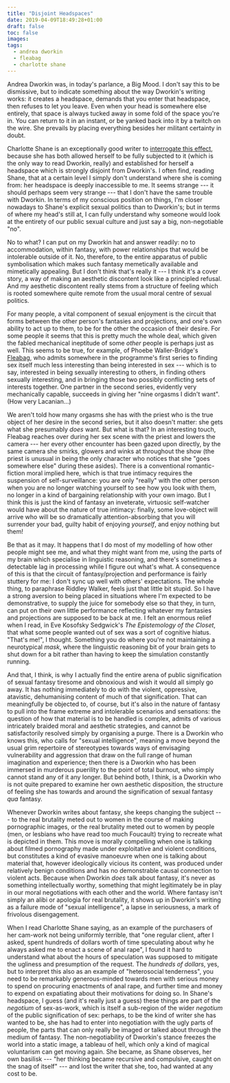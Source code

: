 ```yaml
---
title: "Disjoint Headspaces"
date: 2019-04-09T18:49:28+01:00
draft: false
toc: false
images:
tags:
  - andrea dworkin
  - fleabag
  - charlotte shane
---
```

Andrea Dworkin was, in today's parlance, a Big Mood. I don't say this to be dismissive, but to indicate something about the way Dworkin's writing works: it creates a headspace, demands that you enter that headspace, then refuses to let you leave. Even when your head is somewhere else entirely, that space is always tucked away in some fold of the space you're in. You can return to it in an instant, or be yanked back into it by a twitch on the wire. She prevails by placing everything besides her militant certainty in doubt.

Charlotte Shane is an exceptionally good writer to [interrogate this effect](https://www.dissentmagazine.org/article/andrea-dworkin-review), because she has both allowed herself to be fully subjected to it (which is the only way to read Dworkin, really) and established for herself a headspace which is strongly disjoint from Dworkin's. I often find, reading Shane, that at a certain level I simply don't understand where she is coming from: her headspace is deeply inaccessible to me. It seems strange --- it should perhaps seem very strange --- that I don't have the same trouble with Dworkin. In terms of my conscious position on things, I'm closer nowadays to Shane's explicit sexual politics than to Dworkin's; but in terms of where my head's still at, I can fully understand why someone would look at the entirety of our public sexual culture and just say a big, non-negotiable "no".

No to what? I can put on my Dworkin hat and answer readily: no to accommodation, within fantasy, with power relationships that would be intolerable outside of it. No, therefore, to the entire apparatus of public symbolisation which makes such fantasy memetically available and mimetically appealing. But I don't think that's really it --- I think it's a cover story, a way of making an aesthetic discontent look like a principled refusal. And my aesthetic discontent really stems from a structure of feeling which is rooted somewhere quite remote from the usual moral centre of sexual politics.

For many people, a vital component of sexual enjoyment is the circuit that forms between the other person's fantasies and projections, and one's own ability to act up to them, to be for the other the occasion of their desire. For some people it seems that this is pretty much the whole deal, which given the fabled mechanical ineptitude of some _other_ people is perhaps just as well. This seems to be true, for example, of Phoebe Waller-Bridge's [Fleabag](https://en.wikipedia.org/wiki/Fleabag), who admits somewhere in the programme's first series to finding sex itself much less interesting than being interested in sex --- which is to say, interested in being sexually interesting to others, in finding others sexually interesting, and in bringing those two possibly conflicting sets of interests together. One partner in the second series, evidently very mechanically capable, succeeds in giving her "nine orgasms I didn't want". (How very Lacanian...)

We aren't told how many orgasms she has with the priest who is the true object of her desire in the second series, but it also doesn't matter: she gets what she presumably _does_ want. But what is that? In an interesting touch, Fleabag reaches over during her sex scene with the priest and lowers the camera --- her every other encounter has been gazed upon directly, by the same camera she smirks, glowers and winks at throughout the show (the priest is unusual in being the only character who notices that she "goes somewhere else" during these asides). There is a conventional romantic-fiction moral implied here, which is that true intimacy requires the suspension of self-surveillance: you are only "really" with the other person when you are no longer watching yourself to see how you look with them, no longer in a kind of bargaining relationship with your own imago. But I think this is just the kind of fantasy an inveterate, virtuosic self-watcher would have about the nature of true intimacy: finally, some love-object will arrive who will be so dramatically attention-absorbing that you will surrender your bad, guilty habit of enjoying _yourself_, and enjoy nothing but them!

Be that as it may. It happens that I do most of my modelling of how other people might see me, and what they might want from me, using the parts of my brain which specialise in linguistic reasoning, and there's sometimes a detectable lag in processing while I figure out what's what. A consequence of this is that the circuit of fantasy/projection and performance is fairly stuttery for me: I don't sync up well with others' expectations. The whole thing, to paraphrase Riddley Walker, feels just that little bit stupid. So I have a strong aversion to being placed in situations where I'm expected to be demonstrative, to supply the juice for somebody else so that they, in turn, can put on their own little performance reflecting whatever my fantasies and projections are supposed to be back at me. I felt an enormous relief when I read, in Eve Kosofsky Sedgwick's _The Epistemology of the Closet_, that what some people wanted out of sex was a sort of cognitive hiatus. "That's me!", I thought. Something you do where you're not maintaining a neurotypical _mask_, where the linguistic reasoning bit of your brain gets to shut down for a bit rather than having to keep the simulation constantly running.

And that, I think, is why I actually find the entire arena of public signification of sexual fantasy tiresome and obnoxious and wish it would all simply go away. It has nothing immediately to do with the violent, oppressive, atavistic, dehumanising content of much of that signification. That can meaningfully be objected to, of course, but it's also in the nature of fantasy to pull into the frame extreme and intolerable scenarios and sensations: the question of how that material is to be handled is complex, admits of various intricately braided moral and aesthetic strategies, and cannot be satisfactorily resolved simply by organising a purge. There is a Dworkin who knows this, who calls for "sexual intelligence", meaning a move beyond the usual grim repertoire of stereotypes towards ways of envisaging vulnerability and aggression that draw on the full range of human imagination and experience; then there is a Dworkin who has been immersed in murderous puerility to the point of total burnout, who simply cannot stand any of it any longer. But behind both, I think, is a Dworkin who is not quite prepared to examine her own aesthetic disposition, the structure of feeling she has towards and around the signification of sexual fantasy _qua_ fantasy.

Whenever Dworkin writes about fantasy, she keeps changing the subject --- to the real brutality meted out to women in the course of making pornographic images, or the real brutality meted out to women by people (men, or lesbians who have read too much Foucault) trying to recreate what is depicted in them. This move is morally compelling when one is talking about filmed pornography made under exploitative and violent conditions, but constitutes a kind of evasive manoeuvre when one is talking about material that, however ideologically vicious its content, was produced under relatively benign conditions and has no demonstrable causal connection to violent acts. Because when Dworkin _does_ talk about fantasy, it's never as something intellectually worthy, something that might legitimately be in play in our moral negotiations with each other and the world. Where fantasy isn't simply an alibi or apologia for real brutality, it shows up in Dworkin's writing as a failure mode of "sexual intelligence", a lapse in seriousness, a mark of frivolous disengagement.

When I read Charlotte Shane saying, as an example of the purchasers of her cam-work not being uniformly terrible, that "one regular client, after I asked, spent hundreds of dollars worth of time speculating about why he always asked me to enact a scene of anal rape", I found it hard to understand what about the hours of speculation was supposed to mitigate the ugliness and presumption of the request. The _hundreds of dollars_, yes, but to interpret this also as an example of "heterosocial tenderness", you need to be remarkably generous-minded towards men with serious money to spend on procuring enactments of anal rape, and further time and money to expend on expatiating about their motivations for doing so. In Shane's headspace, I guess (and it's really just a guess) these things are part of the _negotium_ of sex-as-work, which is itself a sub-region of the wider _negotium_ of the public signification of sex: perhaps, to be the kind of writer she has wanted to be, she has had to enter into negotiation with the ugly parts of people, the parts that can only really be imaged or talked about through the medium of fantasy. The non-negotiability of Dworkin's stance freezes the world into a static image, a tableau of hell, which only a kind of magical voluntarism can get moving again. She became, as Shane observes, her own basilisk --- "her thinking became recursive and compulsive, caught on the snag of itself" --- and lost the writer that she, too, had wanted at any cost to be.

